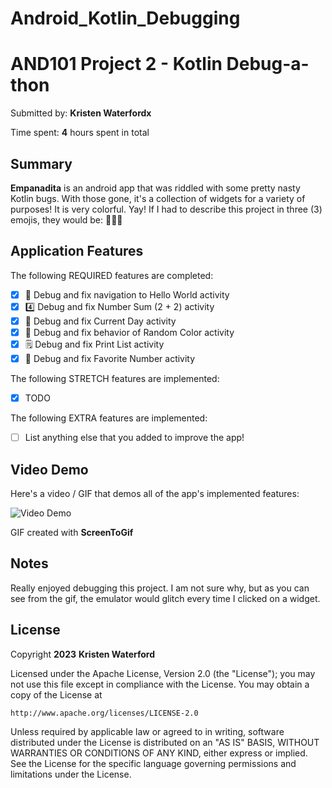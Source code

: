 # Android_Kotlin_Debugging
# AND101 Project 2 - Kotlin Debug-a-thon

Submitted by: **Kristen Waterfordx**

Time spent: **4** hours spent in total

## Summary

**Empanadita** is an android app that was riddled with some pretty nasty Kotlin bugs.  With those gone, it's a collection of widgets for a variety of purposes! It is very colorful. Yay!
If I had to describe this project in three (3) emojis, they would be: 🥸🫣😵

## Application Features

The following REQUIRED features are completed:

- [x] 👋 Debug and fix navigation to Hello World activity
- [x] 4️⃣ Debug and fix Number Sum (2 + 2) activity
- [x] 📅 Debug and fix Current Day activity 
- [x] 🌈 Debug and fix behavior of Random Color activity
- [x] 🗒️ Debug and fix Print List activity
- [x] 💯 Debug and fix Favorite Number activity

The following STRETCH features are implemented:

- [x] TODO

The following EXTRA features are implemented:

- [ ] List anything else that you added to improve the app!

## Video Demo

Here's a video / GIF that demos all of the app's implemented features:


<img src='https://i.imgur.com/F2spxzA.gif' title='Video Demo' width='' alt='Video Demo' />

GIF created with **ScreenToGif**

<!-- Recommended tools:
- [Kap](https://getkap.co/) for macOS
- [ScreenToGif](https://www.screentogif.com/) for Windows
- [peek](https://github.com/phw/peek) for Linux. -->

## Notes
Really enjoyed debugging this project. I am not sure why, but as you can see from the gif, the emulator would glitch every time I clicked on a widget. 
## License

Copyright **2023** **Kristen Waterford**

Licensed under the Apache License, Version 2.0 (the "License");
you may not use this file except in compliance with the License.
You may obtain a copy of the License at

    http://www.apache.org/licenses/LICENSE-2.0

Unless required by applicable law or agreed to in writing, software
distributed under the License is distributed on an "AS IS" BASIS,
WITHOUT WARRANTIES OR CONDITIONS OF ANY KIND, either express or implied.
See the License for the specific language governing permissions and
limitations under the License.
